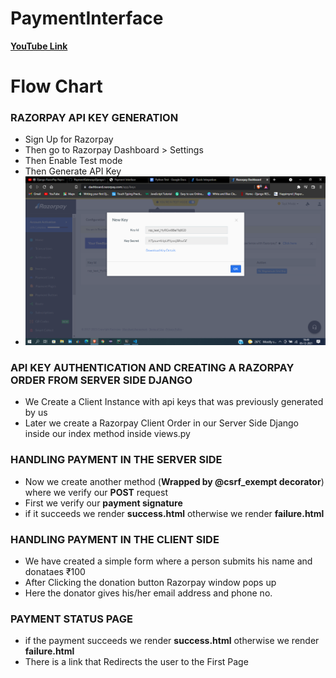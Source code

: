 # PaymentInterface

[**YouTube Link**](https://youtu.be/dQpf8tcEXsQ)

# Flow Chart

### RAZORPAY API KEY GENERATION

- Sign Up for Razorpay
- Then go to Razorpay Dashboard > Settings
- Then Enable Test mode
- Then Generate API Key
- ![](https://github.com/Soham7-dev/Images-and-GIFS/blob/main/Screenshot%20(228).png)

### API KEY AUTHENTICATION AND CREATING A RAZORPAY ORDER FROM SERVER SIDE DJANGO

- We Create a Client Instance with api keys that was previously generated by us
- Later we create a Razorpay Client Order in our Server Side Django inside our index method inside views.py

### HANDLING PAYMENT IN THE SERVER SIDE

- Now we create another method (**Wrapped by @csrf_exempt decorator**) where we verify our **POST** request
- First we verify our **payment signature**
- if it succeeds we render **success.html** otherwise we render **failure.html**

### HANDLING PAYMENT IN THE CLIENT SIDE

- We have created a simple form where a person submits his name and donataes ₹100
- After Clicking the donation button Razorpay window pops up
- Here the donator gives his/her email address and phone no.

### PAYMENT STATUS PAGE

- if the payment succeeds we render **success.html** otherwise we render **failure.html**
- There is a link that Redirects the user to the First Page
